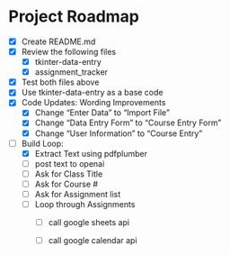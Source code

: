 # Project Roadmap
- [X] Create README.md
- [X] Review the following files
  - [X]   tkinter-data-entry
  - [X]   assignment_tracker
- [X] Test both files above
- [X] Use tkinter-data-entry as a base code
- [X] Code Updates: Wording Improvements
	- [X] Change “Enter Data” to “Import File”
 	- [X] Change “Data Entry Form” to “Course Entry Form”
 	- [X] Change “User Information” to “Course Entry”
 - [ ] Build Loop:
 	- [X] Extract Text using pdfplumber
 	- [ ] post text to openai
 	- [ ] Ask for Class Title
  	- [ ] Ask for Course #
   	- [ ] Ask for Assignment list
   	- [ ] Loop through Assignments
   		- [ ] call google sheets api
   	 	- [ ] call google calendar api
  
